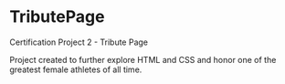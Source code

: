 # TributePage

Certification Project 2 - Tribute Page

Project created to further explore HTML and CSS and honor one of the greatest female athletes of all time. 

